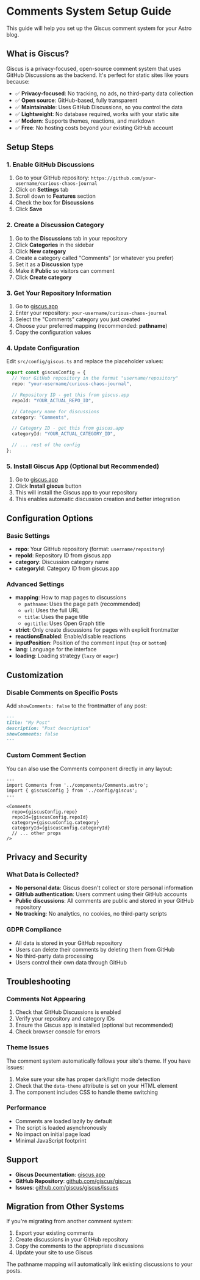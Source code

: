 # Comments System Setup Guide

This guide will help you set up the Giscus comment system for your Astro blog.

## What is Giscus?

Giscus is a privacy-focused, open-source comment system that uses GitHub Discussions as the backend. It's perfect for static sites like yours because:

- ✅ **Privacy-focused**: No tracking, no ads, no third-party data collection
- ✅ **Open source**: GitHub-based, fully transparent
- ✅ **Maintainable**: Uses GitHub Discussions, so you control the data
- ✅ **Lightweight**: No database required, works with your static site
- ✅ **Modern**: Supports themes, reactions, and markdown
- ✅ **Free**: No hosting costs beyond your existing GitHub account

## Setup Steps

### 1. Enable GitHub Discussions

1. Go to your GitHub repository: `https://github.com/your-username/curious-chaos-journal`
2. Click on **Settings** tab
3. Scroll down to **Features** section
4. Check the box for **Discussions**
5. Click **Save**

### 2. Create a Discussion Category

1. Go to the **Discussions** tab in your repository
2. Click **Categories** in the sidebar
3. Click **New category**
4. Create a category called "Comments" (or whatever you prefer)
5. Set it as a **Discussion** type
6. Make it **Public** so visitors can comment
7. Click **Create category**

### 3. Get Your Repository Information

1. Go to [giscus.app](https://giscus.app)
2. Enter your repository: `your-username/curious-chaos-journal`
3. Select the "Comments" category you just created
4. Choose your preferred mapping (recommended: **pathname**)
5. Copy the configuration values

### 4. Update Configuration

Edit `src/config/giscus.ts` and replace the placeholder values:

```typescript
export const giscusConfig = {
  // Your GitHub repository in the format "username/repository"
  repo: "your-username/curious-chaos-journal",

  // Repository ID - get this from giscus.app
  repoId: "YOUR_ACTUAL_REPO_ID",

  // Category name for discussions
  category: "Comments",

  // Category ID - get this from giscus.app
  categoryId: "YOUR_ACTUAL_CATEGORY_ID",

  // ... rest of the config
};
```

### 5. Install Giscus App (Optional but Recommended)

1. Go to [giscus.app](https://giscus.app)
2. Click **Install giscus** button
3. This will install the Giscus app to your repository
4. This enables automatic discussion creation and better integration

## Configuration Options

### Basic Settings

- **repo**: Your GitHub repository (format: `username/repository`)
- **repoId**: Repository ID from giscus.app
- **category**: Discussion category name
- **categoryId**: Category ID from giscus.app

### Advanced Settings

- **mapping**: How to map pages to discussions
  - `pathname`: Uses the page path (recommended)
  - `url`: Uses the full URL
  - `title`: Uses the page title
  - `og:title`: Uses Open Graph title
- **strict**: Only create discussions for pages with explicit frontmatter
- **reactionsEnabled**: Enable/disable reactions
- **inputPosition**: Position of the comment input (`top` or `bottom`)
- **lang**: Language for the interface
- **loading**: Loading strategy (`lazy` or `eager`)

## Customization

### Disable Comments on Specific Posts

Add `showComments: false` to the frontmatter of any post:

```markdown
---
title: "My Post"
description: "Post description"
showComments: false
---
```

### Custom Comment Section

You can also use the Comments component directly in any layout:

```astro
---
import Comments from '../components/Comments.astro';
import { giscusConfig } from '../config/giscus';
---

<Comments
  repo={giscusConfig.repo}
  repoId={giscusConfig.repoId}
  category={giscusConfig.category}
  categoryId={giscusConfig.categoryId}
  // ... other props
/>
```

## Privacy and Security

### What Data is Collected?

- **No personal data**: Giscus doesn't collect or store personal information
- **GitHub authentication**: Users comment using their GitHub accounts
- **Public discussions**: All comments are public and stored in your GitHub repository
- **No tracking**: No analytics, no cookies, no third-party scripts

### GDPR Compliance

- All data is stored in your GitHub repository
- Users can delete their comments by deleting them from GitHub
- No third-party data processing
- Users control their own data through GitHub

## Troubleshooting

### Comments Not Appearing

1. Check that GitHub Discussions is enabled
2. Verify your repository and category IDs
3. Ensure the Giscus app is installed (optional but recommended)
4. Check browser console for errors

### Theme Issues

The comment system automatically follows your site's theme. If you have issues:

1. Make sure your site has proper dark/light mode detection
2. Check that the `data-theme` attribute is set on your HTML element
3. The component includes CSS to handle theme switching

### Performance

- Comments are loaded lazily by default
- The script is loaded asynchronously
- No impact on initial page load
- Minimal JavaScript footprint

## Support

- **Giscus Documentation**: [giscus.app](https://giscus.app)
- **GitHub Repository**: [github.com/giscus/giscus](https://github.com/giscus/giscus)
- **Issues**: [github.com/giscus/giscus/issues](https://github.com/giscus/giscus/issues)

## Migration from Other Systems

If you're migrating from another comment system:

1. Export your existing comments
2. Create discussions in your GitHub repository
3. Copy the comments to the appropriate discussions
4. Update your site to use Giscus

The pathname mapping will automatically link existing discussions to your posts.
